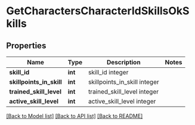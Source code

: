 # GetCharactersCharacterIdSkillsOkSkills

## Properties
Name | Type | Description | Notes
------------ | ------------- | ------------- | -------------
**skill_id** | **int** | skill_id integer | 
**skillpoints_in_skill** | **int** | skillpoints_in_skill integer | 
**trained_skill_level** | **int** | trained_skill_level integer | 
**active_skill_level** | **int** | active_skill_level integer | 

[[Back to Model list]](../README.md#documentation-for-models) [[Back to API list]](../README.md#documentation-for-api-endpoints) [[Back to README]](../README.md)


